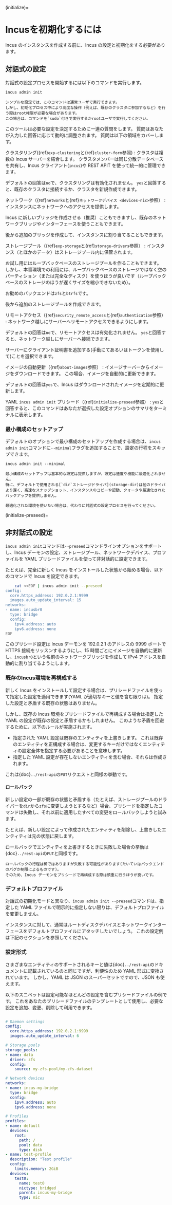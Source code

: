 (initialize)=
# Incusを初期化するには

Incus のインスタンスを作成する前に、Incus の設定と初期化をする必要があります。

## 対話式の設定

対話式の設定プロセスを開始するには以下のコマンドを実行します。

    incus admin init

```{note}
シンプルな設定では、このコマンドは通常ユーザで実行できます。
しかし、初期化プロセス中により高度な操作（例えば、既存のクラスタに参加するなど）を行う際はroot権限が必要な場合があります。
この場合は、コマンドを`sudo`付きで実行するかrootユーザで実行してください。
```

このツールは必要な設定を決定するために一連の質問をします。
質問はあなたが入力した回答に応じて動的に調整されます。
質問は以下の領域をカバーします。

クラスタリング({ref}`exp-clustering`と{ref}`cluster-form`参照)
: クラスタは複数の Incus サーバーを結合します。
  クラスタメンバーは同じ分散データベースを共有し、Incus クライアント(`incus`)や REST APIT を使って統一的に管理できます。

  デフォルトの回答は`no`で、クラスタリングは有効化されません。
  `yes`と回答すると、既存のクラスタに接続するか、クラスタを新規作成できます。

ネットワーク（{ref}`networks`と{ref}`ネットワークデバイス <devices-nic>`参照）
: インスタンスにネットワークへのアクセスを提供します。

  Incus に新しいブリッジを作成させる（推奨）こともできますし、既存のネットワークブリッジやインターフェースを使うこともできます。

  後から追加のブリッジを作成して、インスタンスに割り当てることもできます。

ストレージプール（{ref}`exp-storage`と{ref}`storage-drivers`参照）
: インスタンス（とほかのデータ）はストレージプール内に保管されます。

  お試し用にはループバックベースのストレージプールを作ることもできます。
  しかし、本番環境での利用には、ループバックベースのストレージではなく空のパーティション（または完全なディスク）を使うほうが良いです（ループバックベースのストレージのほうが遅くサイズを縮小できないため）。

  お勧めのバックエンドは`zfs`と`btrfs`です。

  後から追加のストレージブールを作成できます。

リモートアクセス（{ref}`security_remote_access`と{ref}`authentication`参照）
: ネットワーク越しにサーバーへリモートアクセスできるようにします。

  デフォルトの回答は`no`で、リモートアクセスは有効化されません。
  `yes`と回答すると、ネットワーク越しにサーバーへ接続できます。

  サーバーにクライアント証明書を追加する(手動にてあるいはトークンを使用して)ことを選択できます。

イメージの自動更新（{ref}`about-images`参照）
: イメージサーバーからイメージをダウンロードできます。
  この場合、イメージを自動的に更新できます。

  デフォルトの回答は`yes`で、Incus はダウンロードされたイメージを定期的に更新します。

YAML `incus admin init` プリシード（{ref}`initialize-preseed`参照）
: `yes`と回答すると、このコマンドはあなたが選択した設定オプションのサマリをターミナルに表示します。

### 最小構成のセットアップ

デフォルトのオプションで最小構成のセットアップを作成する場合は、`incus admin init`コマンドに`--minimal`フラグを追加することで、設定の行程をスキップできます。

    incus admin init --minimal

```{note}
最小構成のセットアップは基本的な設定は提供しますが、設定は速度や機能に最適化されません。
特に、デフォルトで使用される[`dir`ストレージドライバ](storage-dir)は他のドライバより遅く、高速なスナップショット、インスタンスのコピーや起動、クォータや最適化されたバックアップを提供しません。

最適化された環境を使いたい場合は、代わりに対話式の設定プロセスを行ってください。
```

(initialize-preseed)=
## 非対話式の設定

`incus admin init`コマンドは`--preseed`コマンドラインオプションをサポートし、Incus デーモンの設定、ストレージプール、ネットワークデバイス、プロファイルを YAML プリシードファイルを使って非対話的に設定できます。

たとえば、完全に新しく Incus をインストールした状態から始める場合、以下のコマンドで Incus を設定できます。

```bash
    cat <<EOF | incus admin init --preseed
config:
  core.https_address: 192.0.2.1:9999
  images.auto_update_interval: 15
networks:
- name: incusbr0
  type: bridge
  config:
    ipv4.address: auto
    ipv6.address: none
EOF
```

このプリシード設定は Incus デーモンを 192.0.2.1 のアドレスの 9999 ポートで HTTPS 接続をリッスンするようにし、15 時間ごとにイメージを自動的に更新し、`incusbr0`という名前のネットワークブリッジを作成して IPv4 アドレスを自動的に割り当てるようにします。

### 既存のIncus環境を再構成する

新しく Incus をインストールして設定する場合は、プリシードファイルを使って指定した設定を適用できます(YAML が適切なキーと値を含む限りは)。
指定した設定と矛盾する既存の状態はありません。

しかし、既存の Incus 環境をプリシードファイルで再構成する場合は指定した YAML の設定が既存の設定と矛盾するかもしれません。
このような矛盾を回避するために、以下のルールが実施されます。

- 指定された YAML 設定は既存のエンティティを上書きします。
  これは既存のエンティティを正構成する場合は、変更するキーだけではなくエンティティの設定全体を指定する必要があることを意味します。
- 指定した YAML 設定が存在しないエンティティを含む場合、それらは作成されます。

これは{doc}`../rest-api`の`PUT`リクエストと同様の挙動です。

#### ロールバック

新しい設定の一部が既存の状態と矛盾する（たとえば、ストレージプールのドライバーを`dir`から`zfs`に変更しようとするなど）場合、プリシードを指定したコマンドは失敗し、それ以前に適用したすべての変更をロールバックしようと試みます。

たとえば、新しい設定によって作成されたエンティティを削除し、上書きしたエンティティは元の状態に戻します。

ロールバックでエンティティを上書きするときに失敗した場合の挙動は{doc}`../rest-api`の`PUT`と同様です。

```{note}
ロールバックの行程は稀ではありますが失敗する可能性があります(たいていはバックエンドのバグか制限によるものです)。
そのため、Incus デーモンをプリシードで再構成する際は慎重に行うほうが良いです。
```

### デフォルトプロファイル

対話式の初期化モードと異なり、`incus admin init --preseed`コマンドは、指定した YAML ファイルで明示的に指定しない限りは、デフォルトプロファイルを変更しません。

インスタンスに対して、通常はルートディスクデバイスとネットワークインターフェースをデフォルトプロファイルにアタッチしたいでしょう。
これの設定例は下記のセクションを参照してください。

### 設定形式

さまざまなエンティティのサポートされるキーと値は{doc}`../rest-api`のドキュメントに記載されているのと同じですが、利便性のため YAML 形式に変換されています。
しかし、YAML は JSON のスーパーセットですので、JSON も使えます。

以下のスニペットは設定可能なほとんどの設定を含むプリシードファイルの例です。
これをあなたのプリシードファイルのテンプレートとして使用し、必要な設定を追加、変更、削除して利用できます。

```yaml

# Daemon settings
config:
  core.https_address: 192.0.2.1:9999
  images.auto_update_interval: 6

# Storage pools
storage_pools:
- name: data
  driver: zfs
  config:
    source: my-zfs-pool/my-zfs-dataset

# Network devices
networks:
- name: incus-my-bridge
  type: bridge
  config:
    ipv4.address: auto
    ipv6.address: none

# Profiles
profiles:
- name: default
  devices:
    root:
      path: /
      pool: data
      type: disk
- name: test-profile
  description: "Test profile"
  config:
    limits.memory: 2GiB
  devices:
    test0:
      name: test0
      nictype: bridged
      parent: incus-my-bridge
      type: nic
```
